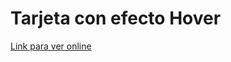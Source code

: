 # Tarjeta con efecto Hover


[Link para ver online](https://sebagnh.github.io/card-hover-effect-v3/ "Click para ir al sitio")